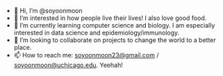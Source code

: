 - 👋 Hi, I’m @soyoonmoon
- 👀 I’m interested in how people live their lives! I also love good food.
- 🌱 I’m currently learning computer science and biology. I am especially interested in data science and epidemiology/immunology.
- 💞️ I’m looking to collaborate on projects to change the world to a better place.
- 📫 How to reach me: soyoonmoon23@gmail.com / soyoonmoon@uchicago.edu. Yeehah!

<!---
soyoonmoon/soyoonmoon is a ✨ special ✨ repository because its `README.md` (this file) appears on your GitHub profile.
You can click the Preview link to take a look at your changes.
--->
